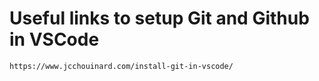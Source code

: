 # Useful links to setup Git and Github in VSCode
```
https://www.jcchouinard.com/install-git-in-vscode/
```